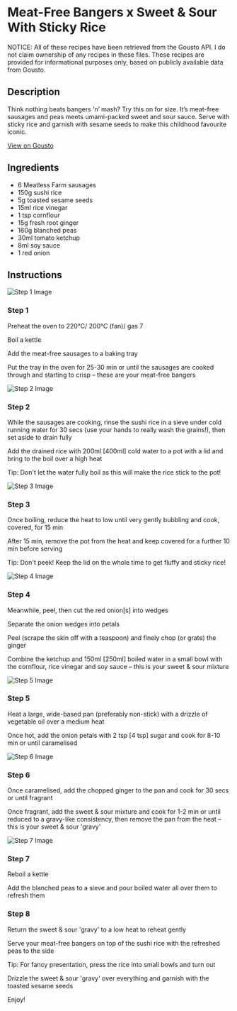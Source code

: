 # Meat-Free Bangers x Sweet & Sour With Sticky Rice

NOTICE: All of these recipes have been retrieved from the Gousto API. I do not claim ownership of any recipes in these files. These recipes are provided for informational purposes only, based on publicly available data from Gousto.

## Description

Think nothing beats bangers ‘n’ mash? Try this on for size. It’s meat-free sausages and peas meets umami-packed sweet and sour sauce. Serve with sticky rice and garnish with sesame seeds to make this childhood favourite iconic. 

[View on Gousto](https://www.gousto.co.uk/recipes/cookbook/meat-free-bangers-x-sweet-sour-with-sticky-rice)

## Ingredients

- 6 Meatless Farm sausages 
- 150g sushi rice
- 5g toasted sesame seeds
- 15ml rice vinegar
- 1 tsp cornflour
- 15g fresh root ginger
- 160g blanched peas
- 30ml tomato ketchup
- 8ml soy sauce
- 1 red onion

## Instructions

![Step 1 Image](https://production-media.gousto.co.uk/cms/recipe-step-image/Step-1-1661867160829-x200.jpg)

### Step 1

Preheat the oven to 220°C/ 200°C (fan)/ gas 7

Boil a kettle

Add the meat-free sausages to a baking tray

Put the tray in the oven for 25-30 min or until the sausages are cooked through and starting to crisp – these are your meat-free bangers

![Step 2 Image](https://production-media.gousto.co.uk/cms/recipe-step-image/Step-1-1661867047273-x200.jpg)

### Step 2

While the sausages are cooking, rinse the sushi rice in a sieve under cold running water for 30 secs (use your hands to really wash the grains!), then set aside to drain fully

Add the drained rice with 200ml <span class="text-danger">[400ml]</span> cold water to a pot with a lid and bring to the boil over a high heat

Tip: Don't let the water fully boil as this will make the rice stick to the pot!

![Step 3 Image](https://production-media.gousto.co.uk/cms/recipe-step-image/Step-2-1661867051723-x200.jpg)

### Step 3

Once boiling, reduce the heat to low until very gently bubbling and cook, covered, for 15 min

After 15 min, remove the pot from the heat and keep covered for a further 10 min before serving

Tip: Don't peek! Keep the lid on the whole time to get fluffy and sticky rice!

![Step 4 Image](https://production-media.gousto.co.uk/cms/recipe-step-image/Step-4-1661867060874-x200.jpg)

### Step 4

Meanwhile, peel, then cut the red onion<span class="text-danger">[s]</span> into wedges

Separate the onion wedges into petals

Peel (scrape the skin off with a teaspoon) and finely chop (or grate) the ginger

Combine the ketchup and 150ml <span class="text-danger">[250ml] </span>boiled water in a small bowl with the cornflour, rice vinegar and soy sauce – this is your sweet & sour mixture

![Step 5 Image](https://production-media.gousto.co.uk/cms/recipe-step-image/Step-5-1661867075434-x200.jpg)

### Step 5

Heat a large, wide-based pan (preferably non-stick) with a drizzle of vegetable oil over a medium heat

Once hot, add the onion petals with 2 tsp <span class="text-danger">[4 tsp]</span> sugar and cook for 8-10 min or until caramelised

![Step 6 Image](https://production-media.gousto.co.uk/cms/recipe-step-image/Step-6-1661867088277-x200.jpg)

### Step 6

Once caramelised, add the chopped ginger to the pan and cook for 30 secs or until fragrant

Once fragrant, add the sweet & sour mixture and cook for 1-2 min or until reduced to a gravy-like consistency, then remove the pan from the heat – this is your sweet & sour 'gravy'

![Step 7 Image](https://production-media.gousto.co.uk/cms/recipe-step-image/Step-7-1661867095085-x200.jpg)

### Step 7

Reboil a kettle

Add the blanched peas to a sieve and pour boiled water all over them to refresh them

### Step 8

Return the sweet & sour 'gravy' to a low heat to reheat gently

Serve your meat-free bangers on top of the sushi rice with the refreshed peas to the side

Tip: For fancy presentation, press the rice into small bowls and turn out

Drizzle the sweet & sour 'gravy' over everything and garnish with the toasted sesame seeds

Enjoy!

